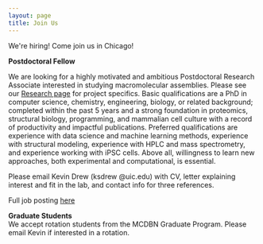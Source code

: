 ```yaml
---
layout: page
title: Join Us
---
```


<p class="message">
	We're hiring! Come join us in Chicago! 
</p>


<strong>Postdoctoral Fellow</strong>
<br>

We are looking for a highly motivated and ambitious Postdoctoral Research Associate interested in studying macromolecular assemblies. Please see our <a href="{{ site.baseurl }}/research">Research page</a> for project specifics. Basic qualifications are a PhD in computer science, chemistry, engineering, biology, or related background; completed within the past 5 years and a strong foundation in proteomics, structural biology, programming, and mammalian cell culture with a record of productivity and impactful publications. Preferred qualifications are experience with data science and machine learning methods, experience with structural modeling, experience with HPLC and mass spectrometry, and experience working with iPSC cells. Above all, willingness to learn new approaches, both experimental and computational, is essential.


Please email Kevin Drew (ksdrew
<span style="display: none;">REMOVE_REMOVE</span>
@uic.edu) with CV, letter explaining interest and fit in the lab, and contact info for three references. 
<br>

Full job posting <a href="https://jobs.uic.edu/job-board/job-details?jobID=142867&amp;job=postdoctoral-research-associate-drew-lab-department-of-biological-sciences" target="_blank">here</a>

<p>

<strong>Graduate Students</strong>
<br>
We accept rotation students from the MCDBN Graduate Program. Please email Kevin if interested in a rotation. 

